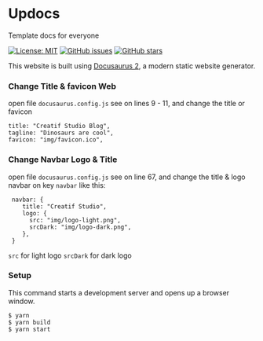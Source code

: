 # Updocs
Template docs for everyone

[![License: MIT](https://img.shields.io/badge/License-MIT-yellow.svg)](https://opensource.org/licenses/MIT)
[![GitHub issues](https://img.shields.io/github/issues/creatif-studio/creatif-docs)](https://github.com/creatif-studio/creatif-docs/issues)
[![GitHub stars](https://img.shields.io/github/stars/creatif-studio/creatif-docs)](https://github.com/creatif-studio/creatif-docs/stargazers)

This website is built using [Docusaurus 2](https://docusaurus.io/), a modern static website generator.

### Change Title & favicon Web
open file `docusaurus.config.js` see on lines 9 - 11, and change the title or favicon

```
title: "Creatif Studio Blog",
tagline: "Dinosaurs are cool",
favicon: "img/favicon.ico",
```

### Change Navbar Logo & Title
open file `docusaurus.config.js` see on line 67, and change the title & logo navbar on key `navbar` like this:

```
 navbar: {
    title: "Creatif Studio",
    logo: {
      src: "img/logo-light.png",
      srcDark: "img/logo-dark.png",
    },
 }
```

`src` for light logo
`srcDark` for dark logo

### Setup
This command starts a development server and opens up a browser window.

```
$ yarn
$ yarn build
$ yarn start
```
